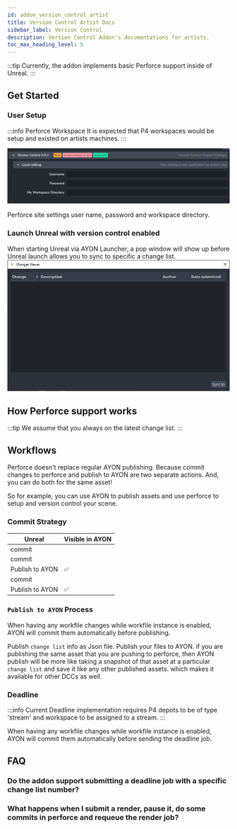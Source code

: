 ```yaml
---
id: addon_version_control_artist
title: Version Control Artist Docs
sidebar_label: Version Control
description: Version Control Addon's documentations for artists.
toc_max_heading_level: 5
---
```


:::tip
Currently, the addon implements basic Perforce support inside of Unreal.
:::

## Get Started

### User Setup

:::info Perforce Workspace
It is expected that P4 workspaces would be setup and existed on artists machines.
:::

![](assets/version_control/site_settings_user_credentials.png)

Perforce site settings user name, password and workspace directory.

### Launch Unreal with version control enabled

When starting Unreal via AYON Launcher, a pop window will show up before Unreal launch allows you to sync to specific a change list.
![](assets/version_control/perforce_changes_viewer.png)

## How Perforce support works

:::tip
We assume that you always on the latest change list.
:::

## Workflows

Perforce doesn't replace regular AYON publishing.
Because commit changes to perforce and publish to AYON are two separate actions.
And, you can do both for the same asset!

So for example, you can use AYON to publish assets and use perforce to setup and version control your scene.


### Commit Strategy

| Unreal | Visible in AYON |
|--|--|
| commit | |
| commit | |
| Publish to AYON | ✅ |
| commit | |
| Publish to AYON | ✅ |

### `Publish to AYON` Process

When having any workfile changes while workfile instance is enabled, AYON will commit them automatically before publishing.

Publish `change list` info as Json file.
Publish your files to AYON.
if you are publishing the same asset that you are pushing to perforce, then AYON publish will be more like taking a snapshot of that asset at a particular `change list` and save it like any other published assets. which makes it available for other DCCs as well.


### Deadline

:::info
Current Deadline implementation requires P4 depots to be of type 'stream' and workspace to be assigned to a stream.
:::

When having any workfile changes while workfile instance is enabled, AYON will commit them automatically before sending the deadline job.


## FAQ

### Do the addon support submitting a deadline job with a specific change list number?


### What happens when I submit a render, pause it, do some commits in perforce and requeue the render job?
